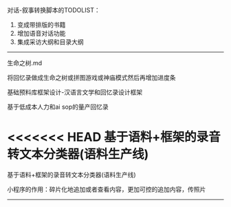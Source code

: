对话-叙事转换脚本的TODOLIST：

1. 变成带排版的书籍
2. 增加语音对话功能
3. 集成采访大纲和目录大纲

---

生命之树.md

将回忆录做成生命之树或拼图游戏或神庙模式然后再增加进度条

基础预料库框架设计-汉语言文学和回忆录设计框架

基于低成本人力和ai sop的量产回忆录

<<<<<<< HEAD
基于语料+框架的录音转文本分类器(语料生产线)
=======
基于语料+框架的录音转文本分类器(语料生产线)

小程序的作用：碎片化地追加或者查看内容，更加可控的追加内容，传照片

---




